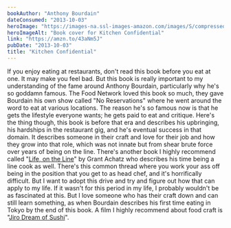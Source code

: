 ```yaml
---
bookAuthor: "Anthony Bourdain"
dateConsumed: "2013-10-03"
heroImage: "https://images-na.ssl-images-amazon.com/images/S/compressed.photo.goodreads.com/books/1433739086i/33313.jpg"
heroImageAlt: "Book cover for Kitchen Confidential"
link: "https://amzn.to/43aNm5J"
pubDate: "2013-10-03"
title: "Kitchen Confidential"
---
```


If you enjoy eating at restaurants, don't read this book before you eat at one. It may make you feel bad. But this book is really important to my understanding of the fame around Anthony Bourdain, particularly why he's so goddamn famous. The Food Network loved this book so much, they gave Bourdain his own show called "No Reservations" where he went around the word to eat at various locations. The reason he's so famous now is that he gets the lifestyle everyone wants; he gets paid to eat and critique. Here's the thing though, this book is before that era and describes his upbringing, his hardships in the restaurant gig, and he's eventual success in that domain. It describes someone in their craft and love for their job and how they grow into that role, which was not innate but from shear brute force over years of being on the line. There's another book I highly recommend called "[Life, on the Line](/curation/books/2012-12-30-life-on-the-line)" by Grant Achatz who describes his time being a line cook as well. There's this common thread where you work your ass off being in the position that you get to as head chef, and it's horrifically difficult. But I want to adopt this drive and try and figure out how that can apply to my life. If it wasn't for this period in my life, I probably wouldn't be as fascinated at this. But I love someone who has their craft down and can still learn something, as when Bourdain describes his first time eating in Tokyo by the end of this book. A film I highly recommend about food craft is "[Jiro Dream of Sushi](https://amzn.to/3N2saJu)".
